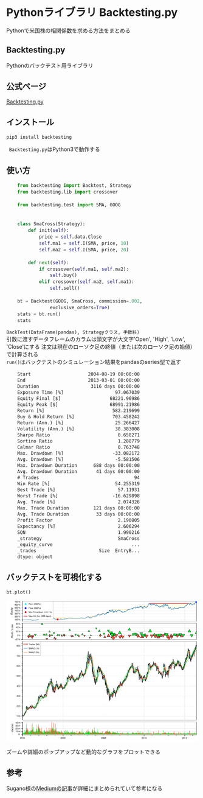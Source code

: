 # Pythonライブラリ Backtesting.py
Pythonで米国株の相関係数を求める方法をまとめる

## Backtesting.py
Pythonのバックテスト用ライブラリ

## 公式ページ
[Backtesting.py](https://kernc.github.io/backtesting.py/)

## インストール
    pip3 install backtesting
` Backtesting.py`はPython3で動作する

## 使い方
```py
    from backtesting import Backtest, Strategy
    from backtesting.lib import crossover

    from backtesting.test import SMA, GOOG


    class SmaCross(Strategy):
        def init(self):
            price = self.data.Close
            self.ma1 = self.I(SMA, price, 10)
            self.ma2 = self.I(SMA, price, 20)

        def next(self):
            if crossover(self.ma1, self.ma2):
                self.buy()
            elif crossover(self.ma2, self.ma1):
                self.sell()

    bt = Backtest(GOOG, SmaCross, commission=.002,
                exclusive_orders=True)
    stats = bt.run()
    stats
```
`BackTest(DataFrame(pandas), Strategyクラス, 手数料)`<br/>
引数に渡すデータフレームのカラムは頭文字が大文字'Open', 'High', 'Low', 'Close'にする
注文は現在のローソク足の終値（または次のローソク足の始値）で計算される<br/>
`run()`はバックテストのシミュレーション結果をpandasのseries型で返す
```
    Start                     2004-08-19 00:00:00
    End                       2013-03-01 00:00:00
    Duration                   3116 days 00:00:00
    Exposure Time [%]                   97.067039
    Equity Final [$]                  68221.96986
    Equity Peak [$]                   68991.21986
    Return [%]                         582.219699
    Buy & Hold Return [%]              703.458242
    Return (Ann.) [%]                   25.266427
    Volatility (Ann.) [%]               38.383008
    Sharpe Ratio                         0.658271
    Sortino Ratio                        1.288779
    Calmar Ratio                         0.763748
    Max. Drawdown [%]                  -33.082172
    Avg. Drawdown [%]                   -5.581506
    Max. Drawdown Duration      688 days 00:00:00
    Avg. Drawdown Duration       41 days 00:00:00
    # Trades                                   94
    Win Rate [%]                        54.255319
    Best Trade [%]                       57.11931
    Worst Trade [%]                    -16.629898
    Avg. Trade [%]                       2.074326
    Max. Trade Duration         121 days 00:00:00
    Avg. Trade Duration          33 days 00:00:00
    Profit Factor                        2.190805
    Expectancy [%]                       2.606294
    SQN                                  1.990216
    _strategy                            SmaCross
    _equity_curve                             ...
    _trades                       Size  EntryB...
    dtype: object
```
## バックテストを可視化する
```
bt.plot()
```
![backtesting](img/backtesting_plot.png)

ズームや詳細のポップアップなど動的なグラフをプロットできる

## 参考
Sugano様の[Mediumの記事](https://yuyasugano.medium.com/backtesting-py%E3%82%92%E3%81%AF%E3%81%98%E3%82%81%E3%81%8B%E3%82%89-backtesting-0-1-7-7b7aa2c662df)が詳細にまとめられていて参考になる

